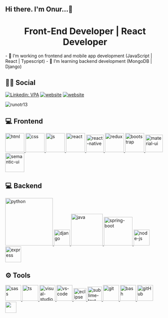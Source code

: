 ## Hi there. I'm Onur...👋
<h1 align="center">Front-End Developer | React Developer</h1>
- 🔭 I’m working on frontend and mobile app development (JavaScript | React | Typescript)
- 🌱 I’m learning backend development (MongoDB | Django)
 
## 👨👩 Social
[![Linkedin: VPA](https://img.shields.io/badge/linkedin-%230077B5.svg?&style=for-the-badge&logo=linkedin&logoColor=white)](https://www.linkedin.com/in/onur-karakuzu-728076222/)
[![website](https://img.shields.io/badge/gmail-f1f2f6.svg?&style=for-the-badge&logo=gmail&logoColor=red)](mailto:runotr13@gmail.com)
[![website](https://img.shields.io/badge/%20-medium-black?&style=for-the-badge&logoColor=white)](https://medium.com)
<p align="left"> <img src="https://komarev.com/ghpvc/?username=runotr13" alt="runotr13" /> </p>

## 💻 Frontend
<a href="#" target="_blank"> <img src="https://img.favpng.com/4/23/21/responsive-web-design-html-computer-icons-css3-world-wide-web-consortium-png-favpng-N5Cgzsntj8KuEqXAzrfGCnF2X.jpg" alt="html" height="60"/> </a>
<a href="#" target="_blank"> <img src="https://www.sapnesakar.com/img/courses/CSS3.png" alt="css" height="60"/> </a>
<a href="#" target="_blank"> <img src="https://cdn.icon-icons.com/icons2/2108/PNG/512/javascript_icon_130900.png" alt="js" height="60"/> </a>
<a href="#" target="_blank"> <img src="https://cdn.icon-icons.com/icons2/2415/PNG/512/react_original_wordmark_logo_icon_146375.png" alt="react" width="60"/> </a>
<a href="#" target="_blank"> <img src="https://www.pngkit.com/png/detail/373-3738691_react-native-svg-transformer-allows-you-import-svg.png" alt="react-native" width="55"/> </a>
<a href="#" target="_blank"> <img src="https://upload.wikimedia.org/wikipedia/commons/4/49/Redux.png" alt="redux" height="60"/> </a>
<a href="#" target="_blank"> <img src="https://cdn.icon-icons.com/icons2/2415/PNG/512/bootstrap_plain_wordmark_logo_icon_146620.png" alt="bootstrap" height="60"/> </a>
<a href="#" target="_blank"> <img src="https://avatars.mds.yandex.net/i?id=1b3ca3ad9d737703f03e2f970cc09069-4507542-images-thumbs&n=13" alt="material-ui" height="55"/> </a>
<a href="#" target="_blank"> <img src="https://react.semantic-ui.com/logo.png" alt="semantic-ui" height="60"/> </a>

## 💻 Backend
<a href="#" target="_blank"> <img src="https://www.python.org/static/img/python-logo.png" alt="python" width="150"/> </a>
<a href="#" target="_blank"> <img src="https://www.djangoproject.com/m/img/logos/django-logo-negative.png" alt="django" height="50"/> </a>
<a href="#" target="_blank"> <img src="https://cdn.icon-icons.com/icons2/2699/PNG/512/java_logo_icon_168609.png" alt="java" width="100"/> </a>
<a href="#" target="_blank"> <img src="https://miro.medium.com/max/900/1*o5FmjKTPdJTbhGE2MIjo6w.jpeg" alt="spring-boot" width="90"/> </a>
<a href="#" target="_blank"> <img src="https://cdn.icon-icons.com/icons2/2415/PNG/512/nodejs_original_logo_icon_146411.png" alt="node-js" height="50"/> </a>
<a href="#" target="_blank"> <img src="https://cdn.buttercms.com/4XpulFfySpWyYTXuaVL2" alt="express" height="50" /> </a>
## ⚙ Tools

<a href="#" target="_blank"> <img src="https://www.logolynx.com/images/logolynx/79/7939e83c919fd6e10c8b92b9d3460f6b.png" alt="sass" height="50"/> </a> 
<a href="#" target="_blank"> <img src="https://malcoded.com/static/e5619b75c39bc5034c7c9ef9c8d8c42e/f3583/Typescript.png" alt="ts" height="50"/> </a> 
<a href="#" target="_blank"> <img src="https://img.icons8.com/color/452/visual-studio-2019.png" alt="visual-studio" height="50"/> </a> 
<a href="#" target="_blank"> <img src="https://www.pngitem.com/pimgs/m/80-800968_vscode-visual-studio-logo-png-transparent-png.png" alt="vs-code" height="50"/> </a> 
<a href="#" target="_blank"> <img src="https://github.com/xkendx/xkendx/blob/main/eclipse.png" alt="eclipse" height="40"/> </a> 
<a href="#" target="_blank"> <img src="https://cdn.icon-icons.com/icons2/1381/PNG/512/sublimetext_94866.png" alt="sublime-text" height="45"/> </a> 
<a href="#" target="_blank"> <img src="https://www.vectorlogo.zone/logos/git-scm/git-scm-icon.svg" alt="git" height="50"/> </a> 
<a href="#" target="_blank"> <img src="https://www.vectorlogo.zone/logos/gnu_bash/gnu_bash-icon.svg" alt="bash" height="50"/> </a> 
<a href="#" target="_blank"> <img src="https://avatars.mds.yandex.net/i?id=cb01f9afea69108460712e9cb95016c4-4577642-images-thumbs&n=13" alt="gitHub" height="50"/> </a> 
<a href="#" target="_blank"> <img src="https://img.shields.io/badge/jira-1e90ff.svg?&style=for-the-badge&logo=jira&logoColor=white" height="35"/> </a> 
